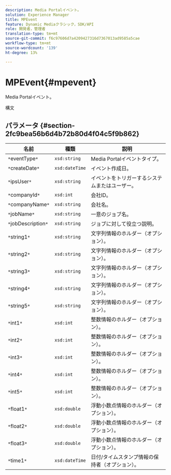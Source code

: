 ```yaml
---
description: Media Portalイベント。
solution: Experience Manager
title: MPEvent
feature: Dynamic Mediaクラシック，SDK/API
role: 開発者，管理者
translation-type: tm+mt
source-git-commit: f6c97606d7a4209427316d7367013ad9585a5cae
workflow-type: tm+mt
source-wordcount: '139'
ht-degree: 13%

---
```



# MPEvent{#mpevent}

Media Portalイベント。

構文

## パラメータ {#section-2fc9bea56b6d4b72b80d4f04c5f9b862}

| 名前 | 種類 | 説明 |
|---|---|---|
| `*`eventType`*` | `xsd:string` | Media Portalイベントタイプ。 |
| `*`createDate`*` | `xsd:dateTime` | イベント作成日。 |
| `*`ipsUser`*` | `xsd:string` | イベントをトリガーするシステムまたはユーザー。 |
| `*`companyId`*` | `xsd:int` | 会社ID。 |
| `*`companyName`*` | `xsd:string` | 会社名。 |
| `*`jobName`*` | `xsd:string` | 一意のジョブ名。 |
| `*`jobDescription`*` | `xsd:string` | ジョブに対して役立つ説明。 |
| `*`string1`*` | `xsd:string` | 文字列情報のホルダー（オプション）。 |
| `*`string2`*` | `xsd:string` | 文字列情報のホルダー（オプション）。 |
| `*`string3`*` | `xsd:string` | 文字列情報のホルダー（オプション）。 |
| `*`string4`*` | `xsd:string` | 文字列情報のホルダー（オプション）。 |
| `*`string5`*` | `xsd:string` | 文字列情報のホルダー（オプション）。 |
| `*`int1`*` | `xsd:int` | 整数情報のホルダー（オプション）。 |
| `*`int2`*` | `xsd:int` | 整数情報のホルダー（オプション）。 |
| `*`int3`*` | `xsd:int` | 整数情報のホルダー（オプション）。 |
| `*`int4`*` | `xsd:int` | 整数情報のホルダー（オプション）。 |
| `*`int5`*` | `xsd:int` | 整数情報のホルダー（オプション）。 |
| `*`float1`*` | `xsd:double` | 浮動小数点情報のホルダー（オプション）。 |
| `*`float2`*` | `xsd:double` | 浮動小数点情報のホルダー（オプション）。 |
| `*`float3`*` | `xsd:double` | 浮動小数点情報のホルダー（オプション）。 |
| `*`time1`*` | `xsd:dateTime` | 日付/タイムスタンプ情報の保持者（オプション）。 |


